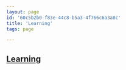 ```yaml
---
layout: page
id: '60c5b2b0-f83e-44c8-b5a3-4f766c6a3a8c'
title: 'Learning'
tags: page

---
```

  
<h2 class="text-3xl font-semibold mb-4"><a href="/pages/learning">Learning</a></h2>

<div class="space-y-3">

</div>



